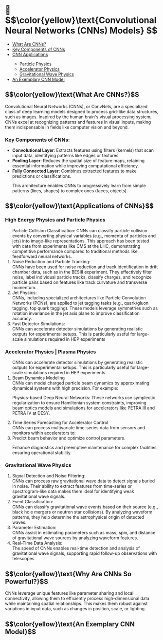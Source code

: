 
<h1> 🧠  $$\color{yellow}\text{Convolutional Neural Networks (CNNs) Models} $$</h1>
<!--h1>  🤯 🌟 </h1-->
<nav><ul>
    <li><a href="#what"> What Are CNNs? </a></li>
    <li><a href="#key"> Key Components of CNNs </a></li>
    <li><a href="#applications"> CNN Applications </a></li>
    <ul>
        <li><a href="#hep"> Particle Physics </a></li>
        <li><a href="#accelerator"> Accelerator Physics </a></li>
        <li><a href="#gravy"> Gravitational Wave Physics </a></li>
    </ul>
    <li><a href="#sample"> An Exemplary CNN Model </a></li>
  </ul></nav>

<h2 id="what">$$\color{yellow}\text{What Are CNNs?}$$ </h2>
Convolutional Neural Networks (CNNs), or ConvNets, are a specialized class of deep learning models designed to process grid-like data structures, such as images. Inspired by the human brain's visual processing system, CNNs excel at recognizing patterns and features in visual inputs, making them indispensable in fields like computer vision and beyond.

<h3 id="key"> Key Components of CNNs: </h3>
<ul>
<li><b>Convolutional Layer</b>: Extracts features using filters (kernels) that scan input data, identifying patterns like edges or textures.</li>

<li><b>Pooling Layer</b>: Reduces the spatial size of feature maps, retaining essential information while improving computational efficiency.</li>

<li><b>Fully Connected Layer</b>: Combines extracted features to make predictions or classifications.</li>

This architecture enables CNNs to progressively learn from simple patterns (lines, shapes) to complex ones (faces, objects).
</ul>

<h2 id="applications">$$\color{yellow}\text{Applications of CNNs}$$</h2>

<h3 id="hep"> High Energy Physics and Particle Physics </h3>
<ol type="1">
    <l1> Particle Collision Classification:</l1>
CNNs can classify particle collision events by converting physical variables (e.g., momenta of particles and jets) into image-like representations. This approach has been tested with data from experiments like CMS at the LHC, demonstrating competitive performance compared to traditional methods like feedforward neural networks.
    <li> Noise Reduction and Particle Tracking: </li>
CNNs have been used for noise reduction and track identification in drift chamber data, such as in the BESIII experiment. They effectively filter noise, label individual particle tracks, classify charges, and recognize particle pairs based on features like track curvature and transverse momentum.
    <li> Jet Physics:</li>
CNNs, including specialized architectures like Particle Convolution Networks (PCNs), are applied to jet tagging tasks (e.g., quark/gluon tagging, top quark tagging). These models leverage symmetries such as rotation invariance in the jet axis plane to improve classification accuracy.
    <li> Fast Detector Simulations:</li>
    CNNs can accelerate detector simulations by generating realistic outputs for experimental setups. This is particularly useful for large-scale simulations required in HEP experiments
</ol>

<h3 id="accelerator"> Accelerator Physics | Plasma Physics </h3>
<ol type="1">
CNNs can accelerate detector simulations by generating realistic outputs for experimental setups. This is particularly useful for large-scale simulations required in HEP experiments.<br>

<li> Beam Dynamics Modeling </li>
CNNs can model charged particle beam dynamics by approximating dynamical systems with high precision. For example:

Physics-based Deep Neural Networks: These networks use symplectic regularization to ensure Hamiltonian system constraints, improving beam optics models and simulations for accelerators like PETRA III and PETRA IV at DESY.

<li> Time Series Forecasting for Accelerator Control </li>
CNNs can process multivariate time-series data from sensors and monitors within accelerators to:

<li>Predict beam behavior and optimize control parameters.</li>

Enhance diagnostics and preemptive maintenance for complex facilities, ensuring operational stability.
</ol>

<h3 id="gravy"> Gravitational Wave Physics </h3>
<ol type="1">

  <li> Signal Detection and Noise Filtering: </li>
       CNNs can process raw gravitational wave data to detect signals buried in noise. Their ability to extract features from time-series or spectrogram-like data makes them ideal for identifying weak gravitational wave signals.

<li> Event Classification:</li>
     CNNs can classify gravitational wave events based on their source (e.g., black hole mergers or neutron star collisions). By analyzing waveform patterns, they help determine the astrophysical origin of detected waves.

<li>Parameter Estimation:</li>
    CNNs assist in estimating parameters such as mass, spin, and distance of gravitational wave sources by analyzing waveform features.

<li>Real-Time Data Analysis:</li>
    The speed of CNNs enables real-time detection and analysis of gravitational wave signals, supporting rapid follow-up observations with telescopes.
</ol>

<h2 id="why">$$\color{yellow}\text{Why Are CNNs So Powerful?}$$</h2>
CNNs leverage unique features like parameter sharing and local connectivity, allowing them to efficiently process high-dimensional data while maintaining spatial relationships. This makes them robust against variations in input data, such as changes in position, scale, or lighting.

<!--h3>A Glimpse into the Future:</h3>
As CNNs continue to evolve, they are being integrated with other AI technologies like Generative Adversarial Networks (GANs) and Recurrent Neural Networks (RNNs), unlocking new possibilities in creative industries, autonomous systems, and beyond. <-->

<h2 id="sample">$$\color{yellow}\text{An Exemplary CNN Model}$$ </h2>

